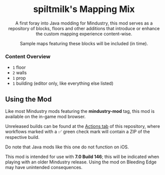 <h1 align="center">spiltmilk's Mapping Mix</h1>
<div align="center">
A first foray into Java modding for Mindustry, this mod serves as a repository of blocks, floors and other additions that introduce or enhance the custom mapping experience content-wise.

Sample maps featuring these blocks will be included (in time).
</div>

### Content Overview
* `1` floor
* `2` walls
* `1` prop
* `1` building (editor only, like everything else listed)

## Using the Mod
Like most Mindustry mods featuring the **mindustry-mod** tag, this mod is available on the in-game mod browser.

Unreleased builds can be found at the [Actions tab](https://github.com/spmlk/smmmix/actions) of this repository, where workflows marked with a :white_check_mark: green check mark will contain a ZIP of the respective build.

Do note that Java mods like this one do not function on iOS.

This mod is intended for use with **7.0 Build 146**; this will be indicated when playing with an older Mindustry release. Using the mod on Bleeding Edge may have unintended consequences.